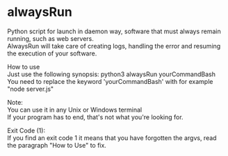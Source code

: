 # alwaysRun
Python script for launch in daemon way, software that must always remain running, such as web servers.<br/>
AlwaysRun will take care of creating logs, handling the error and resuming the execution of your software.<br/>


How to use<br/>
Just use the following synopsis:      python3 alwaysRun yourCommandBash <br/>
You need to replace the keyword 'yourCommandBash' with for example "node server.js"<br/>

Note:<br/>
You can use it in any Unix or Windows terminal<br/>
If your program has to end, that's not what you're looking for.<br/>

Exit Code (1): <br/>
If you find an exit code 1 it means that you have forgotten the argvs, read the paragraph "How to Use" to fix.   
